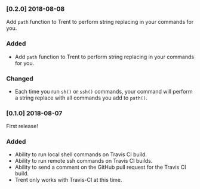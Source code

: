 ### [0.2.0] 2018-08-08

Add `path` function to Trent to perform string replacing in your commands for you. 

### Added
- Add `path` function to Trent to perform string replacing in your commands for you. 

### Changed
- Each time you run `sh()` or `ssh()` commands, your command will perform a string replace with all commands you add to `path()`. 

### [0.1.0] 2018-08-07

First release! 

### Added
- Ability to run local shell commands on Travis CI build. 
- Ability to run remote ssh commands on Travis CI builds. 
- Ability to send a comment on the GitHub pull request for the Travis CI build. 
- Trent only works with Travis-CI at this time. 